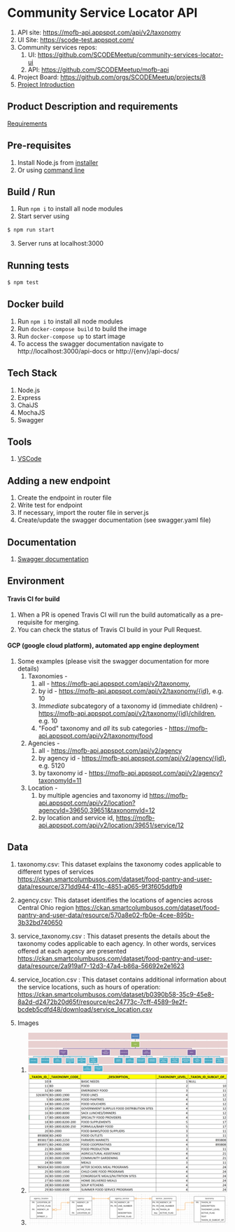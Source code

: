 # Community Service Locator API
1. API site: https://mofb-api.appspot.com/api/v2/taxonomy
1. UI Site: https://scode-test.appspot.com/
2. Community services repos:
    1. UI: https://github.com/SCODEMeetup/community-services-locator-ui
    2. API: https://github.com/SCODEMeetup/mofb-api
3. Project Board: https://github.com/orgs/SCODEMeetup/projects/8
4. [Project Introduction](https://scodemeetup.github.io/locator-jekyll/)

## Product Description and requirements

[Requirements](https://github.com/SCODEMeetup/mofb-api/blob/master/product-spec.md)

## Pre-requisites

1. Install Node.js from [installer](https://nodejs.org/en/)
2. Or using [command line](https://nodejs.org/en/download/package-manager/)

## Build / Run

1. Run `npm i` to install all node modules
2. Start server using

```bash
$ npm run start
```

3. Server runs at localhost:3000

## Running tests

```bash
$ npm test
```
## Docker build

1. Run `npm i` to install all node modules
2. Run `docker-compose build` to build the image
3. Run `docker-compose up` to start image
4. To access the swagger documentation navigate to http://localhost:3000/api-docs or http://{env}/api-docs/

## Tech Stack

1. Node.js
2. Express
3. ChaiJS 
4. MochaJS 
5. Swagger

## Tools

1. [VSCode](https://code.visualstudio.com/)

## Adding a new endpoint

1. Create the endpoint in router file
2. Write test for endpoint
3. If necessary, import the router file in server.js
4. Create/update the swagger documentation (see swagger.yaml file)

## Documentation
   1. [Swagger documentation](https://mofb-api.appspot.com/api-docs/)

## Environment

#### Travis CI for build
1. When a PR is opened Travis CI will run the build automatically as a pre-requisite for merging.
2. You can check the status of Travis CI build in your Pull Request.  

#### GCP (google cloud platform), automated app engine deployment
1. Some examples (please visit the swagger documentation for more details)
   1. Taxonomies - 
       1. all - https://mofb-api.appspot.com/api/v2/taxonomy, 
       2. by id - https://mofb-api.appspot.com/api/v2/taxonomy/{id}, e.g. 10
       3. *Immediate* subcategory of a taxonomy id (immediate children) - https://mofb-api.appspot.com/api/v2/taxonomy/{id}/children, e.g. 10
       4. "Food" taxonomy and *all* its sub categories - https://mofb-api.appspot.com/api/v2/taxonomy/food
   2. Agencies - 
       1. all - https://mofb-api.appspot.com/api/v2/agency
       2. by agency id - https://mofb-api.appspot.com/api/v2/agency/{id}, e.g. 5120
       3. by taxonomy id - https://mofb-api.appspot.com/api/v2/agency?taxonomyId=11
   3. Location -
       1. by multiple agencies and taxonomy id https://mofb-api.appspot.com/api/v2/location?agencyId=39650,39651&taxonomyId=12
       2. by location and service id, https://mofb-api.appspot.com/api/v2/location/39651/service/12 
   
## Data

1. taxonomy.csv: This dataset explains the taxonomy codes applicable to different types of
   services
   https://ckan.smartcolumbusos.com/dataset/food-pantry-and-user-data/resource/371dd944-411c-4851-a065-9f3f605ddfb9
2. agency.csv: This dataset identifies the locations of agencies across Central Ohio region
   https://ckan.smartcolumbusos.com/dataset/food-pantry-and-user-data/resource/570a8e02-fb0e-4cee-895b-3b32bd740650
3. service_taxonomy.csv : This dataset presents the details about the taxonomy codes applicable
   to each agency. In other words, services offered at each agency are presented
   https://ckan.smartcolumbusos.com/dataset/food-pantry-and-user-data/resource/2a919af7-12d3-47a4-b86a-56692e2e1623
4. service_location.csv : This dataset contains additional information about the service locations,
   such as hours of operation:
   https://ckan.smartcolumbusos.com/dataset/b0390b58-35c9-45e8-8a2d-d2472b20d65f/resource/ec24773c-7cff-4589-9e2f-bcdeb5cdfd48/download/service_location.csv
5. Images

   1. ![Services aka Taxonomies with subcategories as graph](/extra/services-taxanomy-hierarchy.png)
   2. ![Services aka Taxonomies with subcategories as table](/extra/services-hierarchy-table.png)
   3. ![Agency and Services relation](/extra/agency-services-relation.png)

